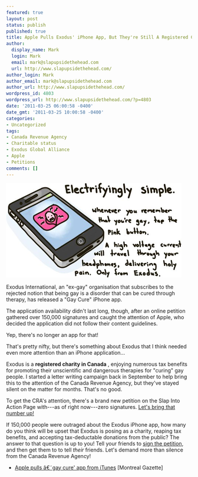 ```yaml
---
featured: true
layout: post
status: publish
published: true
title: Apple Pulls Exodus' iPhone App, But They're Still A Registered Charity in Canada
author:
  display_name: Mark
  login: Mark
  email: mark@slapupsidethehead.com
  url: http://www.slapupsidethehead.com/
author_login: Mark
author_email: mark@slapupsidethehead.com
author_url: http://www.slapupsidethehead.com/
wordpress_id: 4803
wordpress_url: http://www.slapupsidethehead.com/?p=4803
date: '2011-03-25 06:00:58 -0400'
date_gmt: '2011-03-25 10:00:58 -0400'
categories:
- Uncategorized
tags:
- Canada Revenue Agency
- Charitable status
- Exodus Global Alliance
- Apple
- Petitions
comments: []
---
```

![Electrifyingly Simple. Whenever you remember that you're gay, tap the pink button. A high voltage current with travel through your headphones, delivering holy pain. Only from Exodus International.](/wp-content/media/2011/03/gay-cure-app.jpg "Exodus Gay Cure App: Just $1.99 from the App Store.")

Exodus International, an "ex-gay" organisation that subscribes to the rejected notion that being gay is a disorder that can be cured through therapy, has released a "Gay Cure" iPhone app.

The application availability didn't last long, though, after an online petition gathered over 150,000 signatures and caught the attention of Apple, who decided the application did not follow their content guidelines.

Yep, there's no longer an app for that!

That's pretty nifty, but there's something about Exodus that I think needed even more attention than an iPhone application...

Exodus is a **registered charity in Canada** , enjoying numerous tax benefits for promoting their unscientific and dangerous therapies for "curing" gay people. I started a letter writing campaign back in September to help bring this to the attention of the Canada Revenue Agency, but they've stayed silent on the matter for months. That's no good.

To get the CRA's attention, there's a brand new petition on the Slap Into Action Page with---as of right now---zero signatures. [Let's bring that number up!](http://www.slapupsidethehead.com/action/petition/)

If 150,000 people were outraged about the Exodus iPhone app, how many do you think will be upset that Exodus is posing as a charity, reaping tax benefits, and accepting tax-deductable donations from the public? The answer to that question is up to you! Tell your friends to [sign the petition](http://www.slapupsidethehead.com/action/petition/), and then get them to to tell _their_ friends. Let's demand more than silence from the Canada Revenue Agency!

- [Apple pulls â€˜gay cure' app from iTunes](http://www.montrealgazette.com/technology/Apple+pulls+cure+from+iTunes/4496525/story.html) [Montreal Gazette]
